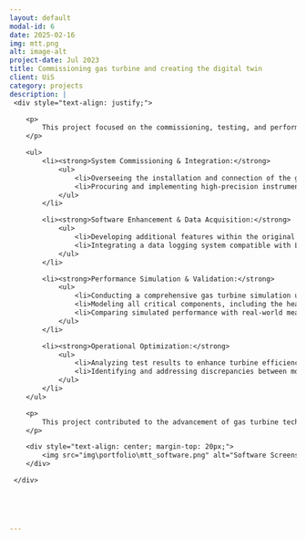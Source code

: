 ```yaml
---
layout: default
modal-id: 6
date: 2025-02-16
img: mtt.png
alt: image-alt
project-date: Jul 2023
title: Commissioning gas turbine and creating the digital twin 
client: UiS
category: projects
description: |
 <div style="text-align: justify;">

    <p>
        This project focused on the commissioning, testing, and performance optimization of an MTT gas turbine, ensuring its seamless integration with gas and water systems. Advanced measurement techniques and simulation modeling were employed to validate system efficiency and enhance operational performance.
    </p>

    <ul>
        <li><strong>System Commissioning & Integration:</strong> 
            <ul>
                <li>Overseeing the installation and connection of the gas turbine to gas and water systems</li>
                <li>Procuring and implementing high-precision instrumentation for temperature, flow, pressure, and energy output measurements</li>
            </ul>
        </li>

        <li><strong>Software Enhancement & Data Acquisition:</strong> 
            <ul>
                <li>Developing additional features within the original measurement software</li>
                <li>Integrating a data logging system compatible with LabVIEW for real-time monitoring and analysis</li>
            </ul>
        </li>

        <li><strong>Performance Simulation & Validation:</strong> 
            <ul>
                <li>Conducting a comprehensive gas turbine simulation using IPSEpro</li>
                <li>Modeling all critical components, including the heat exchanger, compressor, and combustion chamber</li>
                <li>Comparing simulated performance with real-world measurement data to validate system accuracy</li>
            </ul>
        </li>

        <li><strong>Operational Optimization:</strong> 
            <ul>
                <li>Analyzing test results to enhance turbine efficiency</li>
                <li>Identifying and addressing discrepancies between modeled and actual performance</li>
            </ul>
        </li>
    </ul>

    <p>
        This project contributed to the advancement of gas turbine technology by integrating precise measurement tools, enhancing data acquisition methods, and validating simulation models against real-world performance. The findings provide a foundation for further optimization and efficiency improvements in gas turbine operations.
    </p>

    <div style="text-align: center; margin-top: 20px;">
        <img src="img\portfolio\mtt_software.png" alt="Software Screenshot" style="max-width: 100%; height: auto; border: 1px solid #ddd; border-radius: 5px; padding: 5px;">
    </div>

 </div>





---
```

